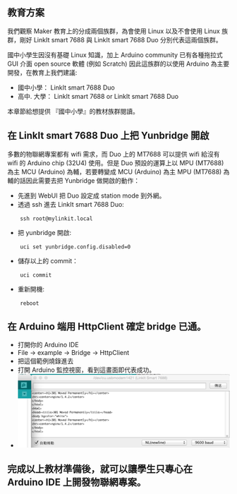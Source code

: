 ## 教育方案

我們觀察 Maker 教育上的分成兩個族群，為會使用 Linux 以及不會使用 Linux 族群，剛好 LinkIt smart 7688 與 LinkIt smart 7688 Duo 分別代表這兩個族群。

 國中小學生因沒有基礎 Linux 知識，加上 Arduino community 已有各種拖拉式 GUI 介面 open source 軟體 (例如 Scratch) 因此這族群的以使用 Arduino 為主要開發，在教育上我們建議:

* 國中小學： LinkIt smart 7688 Duo
* 高中. 大學： LinkIt smart 7688 or LinkIt smart 7688 Duo

本章節給想提供 『國中小學』的教材族群閱讀。

## 在 LinkIt smart 7688 Duo 上把 Yunbridge 開啟

多數的物聯網專案都有 wifi 需求，而 Duo 上的 MT7688 可以提供 wifi 給沒有 wifi 的 Arduino chip (32U4) 使用。但是 Duo 預設的運算上以 MPU (MT7688) 為主 MCU (Arduino) 為輔，若要轉變成 MCU (Arduino) 為主 MPU (MT7688) 為輔的話因此需要去把 Yunbridge 做開啟的動作：

* 先進到 WebUI 把 Duo 設定成 station mode 到外網。
* 透過 ssh 進去 LinkIt smart 7688 Duo:
```
    ssh root@mylinkit.local
```
* 把 yunbridge 開啟:
```
    uci set yunbridge.config.disabled=0
```
* 儲存以上的 commit：
```
    uci commit
```
* 重新開機:
```
    reboot
```

## 在 Arduino 端用 HttpClient 確定 bridge 已通。 

* 打開你的 Arduino IDE
* File -> example -> Bridge -> HttpClient
* 把這個範例燒錄進去
* 打開 Arduino 監控視窗，看到這畫面即代表成功。
* ![](httpclient.png)

## 完成以上教材準備後，就可以讓學生只專心在 Arduino IDE 上開發物聯網專案。
